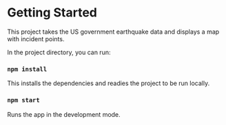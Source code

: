 # Getting Started

This project takes the US government earthquake data and displays a map with incident points.

In the project directory, you can run:

### `npm install`
This installs the dependencies and readies the project to be run locally.

### `npm start`

Runs the app in the development mode.




